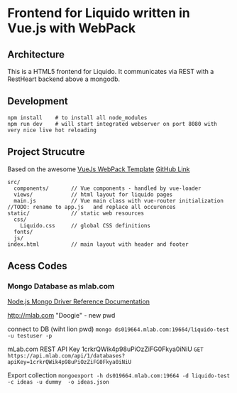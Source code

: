 # Frontend for Liquido written in Vue.js with WebPack

## Architecture

This is a HTML5 frontend for Liquido. It communicates via REST with a RestHeart backend above a mongodb.

## Development

    npm install    # to install all node_modules
    npm run dev    # will start integrated webserver on port 8080 with very nice live hot reloading

## Project Strucutre

Based on the awesome [VueJs WebPack Template](http://vuejs-templates.github.io/webpack/) [GitHub Link](https://github.com/vuejs-templates/webpack)

    src/
      components/       // Vue components - handled by vue-loader
      views/            // html layout for liquido pages
      main.js           // Vue main class with vue-router initialization  //TODO: rename to app.js   and replace all occurences
    static/             // static web resources
      css/
        Liquido.css     // global CSS definitions
      fonts/
      js/
    index.html          // main layout with header and footer
    
    
## Acess Codes

### Mongo Database as mlab.com

[Node.js Mongo Driver Reference Documentation](http://mongodb.github.io/node-mongodb-native/2.1/api/)

http://mlab.com   "Doogie" - new pwd

connect to DB  (wiht lion pwd)
`mongo ds019664.mlab.com:19664/liquido-test -u testuser -p`

mLab.com  REST API Key   1crkrQWik4p98uPiOzZiFG0Fkya0iNiU
`GET https://api.mlab.com/api/1/databases?apiKey=1crkrQWik4p98uPiOzZiFG0Fkya0iNiU`

Export collection
`mongoexport -h ds019664.mlab.com:19664 -d liquido-test -c ideas -u dummy  -o ideas.json`




